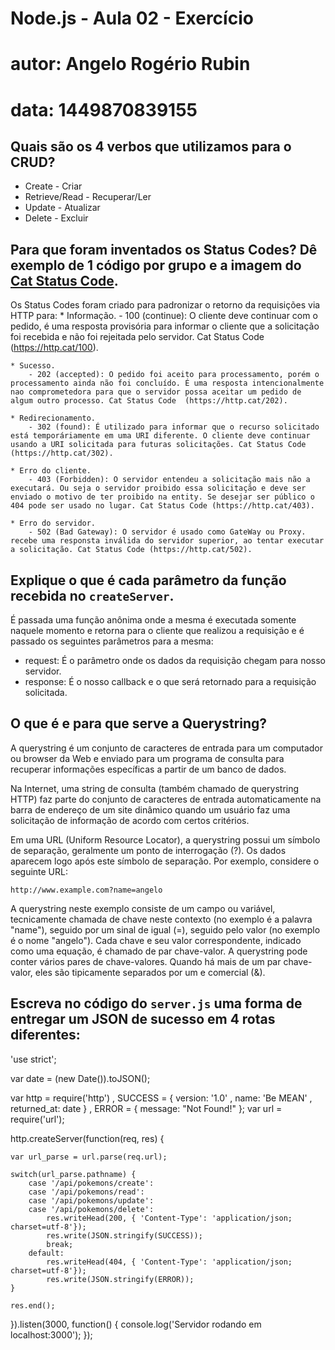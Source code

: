 # Node.js - Aula 02 - Exercício
# autor: Angelo Rogério Rubin
# data: 1449870839155

## Quais são os 4 verbos que utilizamos para o CRUD?

- Create - Criar
- Retrieve/Read - Recuperar/Ler
- Update - Atualizar
- Delete - Excluir

## Para que foram inventados os Status Codes? Dê exemplo de 1 código por grupo e a imagem do [Cat Status Code](https://http.cat).

Os Status Codes foram criado para padronizar o retorno da requisições via HTTP para:
	* Informação.
		- 100 (continue): O cliente deve continuar com o pedido, é uma resposta provisória para informar o cliente que a solicitação foi recebida e não foi rejeitada pelo servidor. Cat Status Code (https://http.cat/100).

	* Sucesso.
		- 202 (accepted): O pedido foi aceito para processamento, porém o processamento ainda não foi concluído. É uma resposta intencionalmente nao comprometedora para que o servidor possa aceitar um pedido de algum outro processo. Cat Status Code  (https://http.cat/202).

	* Redirecionamento.
		- 302 (found): É utilizado para informar que o recurso solicitado está temporáriamente em uma URI diferente. O cliente deve continuar usando a URI solicitada para futuras solicitações. Cat Status Code (https://http.cat/302).

	* Erro do cliente.
		- 403 (Forbidden): O servidor entendeu a solicitação mais não a executará. Ou seja o servidor proibido essa solicitação e deve ser enviado o motivo de ter proibido na entity. Se desejar ser público o 404 pode ser usado no lugar. Cat Status Code (https://http.cat/403).

	* Erro do servidor.
		- 502 (Bad Gateway): O servidor é usado como GateWay ou Proxy. recebe uma responsta inválida do servidor superior, ao tentar executar a solicitação. Cat Status Code (https://http.cat/502).


## Explique o que é cada parâmetro da função recebida no `createServer`.

É passada uma função anônima onde a mesma é executada somente naquele momento e retorna para o cliente que realizou a requisição e é passado os seguintes parâmetros para a mesma:

- request: É o parâmetro onde os dados da requisição chegam para nosso servidor.
- response: É o nosso callback e o que será retornado para a requisição solicitada.

## O que é e para que serve a Querystring?

A querystring é um conjunto de caracteres de entrada para um computador ou browser da Web e enviado para um programa de consulta para recuperar informações específicas a partir de um banco de dados. 

Na Internet, uma string de consulta (também chamado de querystring HTTP) faz parte do conjunto de caracteres de entrada automaticamente na barra de endereço de um site dinâmico quando um usuário faz uma solicitação de informação de acordo com certos critérios.

Em uma URL (Uniform Resource Locator), a querystring possui um símbolo de separação, geralmente um ponto de interrogação (?). Os dados aparecem logo após este símbolo de separação. Por exemplo, considere o seguinte URL:

	http://www.example.com?name=angelo

A querystring neste exemplo consiste de um campo ou variável, tecnicamente chamada de chave neste contexto (no exemplo é a palavra "name"), seguido por um sinal de igual (=), seguido pelo valor (no exemplo é o nome "angelo"). Cada chave e seu valor correspondente, indicado como uma equação, é chamado de par chave-valor. A querystring pode conter vários pares de chave-valores. Quando há mais de um par chave-valor, eles são tipicamente separados por um e comercial (&).

## Escreva no código do `server.js` uma forma de entregar um JSON de sucesso em 4 rotas diferentes:

'use strict';

var date = (new Date()).toJSON();

var http = require('http')
	  , SUCCESS = {
		  version: '1.0'
	  	, name: 'Be MEAN'
	  	, returned_at: date
	  	}
	  ,	ERROR = {
	  		message: "Not Found!"
	  	};
var url = require('url');

http.createServer(function(req, res) {
	
	var url_parse = url.parse(req.url);

	switch(url_parse.pathname) {
		case '/api/pokemons/create':
		case '/api/pokemons/read':
		case '/api/pokemons/update':
		case '/api/pokemons/delete':
			res.writeHead(200, { 'Content-Type': 'application/json; charset=utf-8'});
			res.write(JSON.stringify(SUCCESS));			
			break;
		default:
			res.writeHead(404, { 'Content-Type': 'application/json; charset=utf-8'});
			res.write(JSON.stringify(ERROR));
	}

	res.end();

}).listen(3000, function() {
	console.log('Servidor rodando em localhost:3000');
});